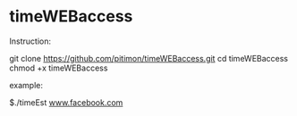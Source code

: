 # timeWEBaccess

Instruction:

git clone https://github.com/pitimon/timeWEBaccess.git
cd timeWEBaccess
chmod +x timeWEBaccess


example:

$./timeEst www.facebook.com


